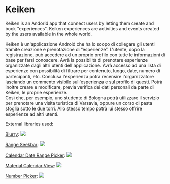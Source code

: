 # Keiken

Keiken is an Andorid app that connect users by letting them create and book "experiences".
Keiken experiences are activities and events created by the users available in the whole world.


Keiken è un'applicazione Android che ha lo scopo di collegare gli utenti tramite creazione e prenotazione di “esperienze”.
L'utente, dopo la registrazione, può accedere ad un proprio profilo con tutte le informazioni di base per farsi conoscere. Avrà la possibilità di prenotare esperienze organizzate dagli altri utenti dell'applicazione. 
Avrà accesso ad una lista di esperienze con possibilità di filtrare per contenuto, luogo, date, numero di partecipanti, etc. Conclusa l'esperienza potrà recensire l'organizzatore lasciando un commento visibile sull'esperienza e sul profilo di questi. Potrà inoltre creare e modificare, previa verifica dei dati personali da parte di Keiken, le proprie esperienze.  
Così che, per esempio, uno studente di Bologna potrà utilizzare il servizio per prenotare una visita turistica di Varsavia, oppure un corso di pasta sfoglia sotto le due torri. Allo stesso tempo potrà lui stesso offrire esperienze ad altri utenti. 


External libraries used: 

[Blurry](https://github.com/wasabeef/Blurry): [![](https://jitpack.io/v/wasabeef/Blurry.svg)](https://jitpack.io/#wasabeef/Blurry)

[Range Seekbar](https://github.com/Jay-Goo/RangeSeekBar): [![](https://jitpack.io/v/Jay-Goo/RangeSeekBar.svg)](https://jitpack.io/#Jay-Goo/RangeSeekBar)

[Calendar Date Range Picker](https://github.com/dangrossman/daterangepicker): [![](https://jitpack.io/v/ArchitShah248/CalendarDateRangePicker.svg)](https://jitpack.io/#ArchitShah248/CalendarDateRangePicker)

[Material Calendar View](https://github.com/Applandeo/Material-Calendar-View): [![](https://jitpack.io/v/Applandeo/Material-Calendar-View.svg)](https://jitpack.io/#Applandeo/Material-Calendar-View)

[Number Picker](https://github.com/ShawnLin013/NumberPicker): [![](https://jitpack.io/v/ShawnLin013/NumberPicker.svg)](https://jitpack.io/#ShawnLin013/NumberPicker)

